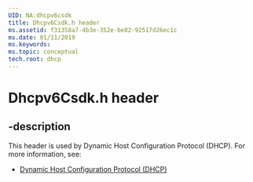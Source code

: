 ```yaml
---
UID: NA:dhcpv6csdk
title: Dhcpv6Csdk.h header
ms.assetid: f31358a7-4b3e-352e-be82-92517d26ec1c
ms.date: 01/11/2019
ms.keywords: 
ms.topic: conceptual
tech.root: dhcp
---
```


# Dhcpv6Csdk.h header


## -description


This header is used by Dynamic Host Configuration Protocol (DHCP). For more information, see:

- [Dynamic Host Configuration Protocol (DHCP)](../_dhcp/index.md)

